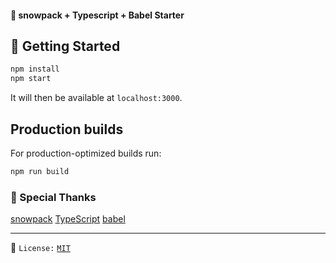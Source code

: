 #### 🎉 snowpack + Typescript + Babel Starter

## 🚀 Getting Started

```bash
npm install
npm start
```

It will then be available at `localhost:3000`.

## Production builds

For production-optimized builds run:

```bash
npm run build
```

### 🙏 Special Thanks

[snowpack](https://github.com/pikapkg/snowpack)
[TypeScript](https://github.com/microsoft/TypeScript)
[babel](https://github.com/babel/babel)

---

📝 `License:` [`MIT`](https://opensource.org/licenses/MIT)
